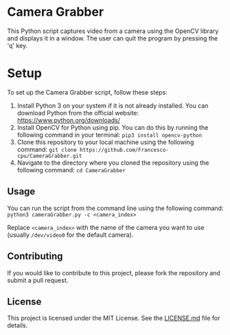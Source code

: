 # Camera Grabber

This Python script captures video from a camera using the OpenCV library and displays it in a window. The user can quit the program by pressing the 'q' key.

# Setup

To set up the Camera Grabber script, follow these steps:

1. Install Python 3 on your system if it is not already installed. You can download Python from the official website: https://www.python.org/downloads/
2. Install OpenCV for Python using pip. You can do this by running the following command in your terminal:
`pip3 install opencv-python`
3. Clone this repository to your local machine using the following command:
`git clone https://github.com/Francesco-cpu/CameraGrabber.git`
4. Navigate to the directory where you cloned the repository using the following command:
`cd CameraGrabber`

## Usage

You can run the script from the command line using the following command:
`python3 cameraGrabber.py -c <camera_index>`


Replace `<camera_index>` with the name of the camera you want to use (usually `/dev/video0` for the default camera).

## Contributing

If you would like to contribute to this project, please fork the repository and submit a pull request.

## License

This project is licensed under the MIT License. See the [LICENSE.md](LICENSE) file for details.
